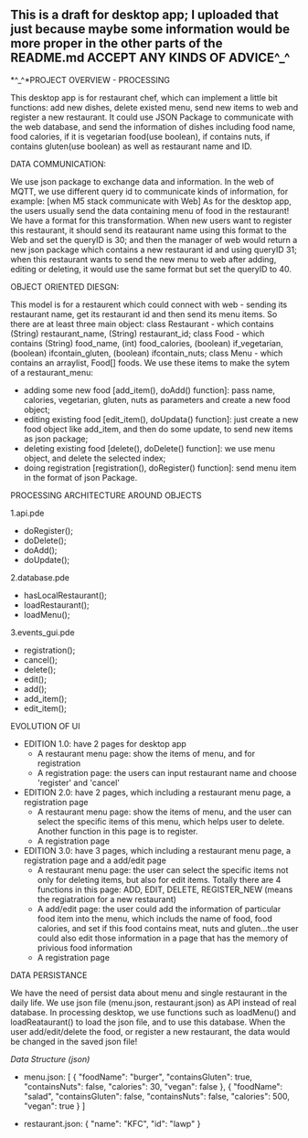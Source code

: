 This is a draft for desktop app; I uploaded that just because maybe some information would be more proper in the other parts of the README.md
ACCEPT ANY KINDS OF ADVICE^_^
------------------------------------------------------------------------------------------------

*^_^*PROJECT OVERVIEW - PROCESSING

This desktop app is for restaurant chef, which can implement a little bit functions: add new dishes, delete existed menu, send new items to web and register a new restaurant. It could use JSON Package to communicate with the web database, and send the information of dishes including food name, food calories, if it is vegetarian food(use boolean), if contains nuts, if contains gluten(use boolean) as well as restaurant name and ID.

DATA COMMUNICATION:

We use json package to exchange data and information. In the web of MQTT, we use different query id to communicate kinds of information, for example:
[when M5 stack communicate with Web]
As for the desktop app, the users usually send the data containing menu of food in the restaurant! We have a format for this transformation. When new users want to register this restaurant, it should send its reataurant name using this format to the Web and set the queryID is 30; and then the manager of web would return a new json package which contains a new restaurant id and using queryID 31; when this restaurant wants to send the new menu to web after adding, editing or deleting, it would use the same format but set the queryID to 40.

OBJECT ORIENTED DIESGN:

This model is for a restaurent which could connect with web - sending its restaurant name, get its restaurant id and then send its menu items.
So there are at least three main object:
    class Restaurant - which contains (String) restaurant_name, (String) restaurant_id;
    class Food - which contains (String) food_name, (int) food_calories,  (boolean) if_vegetarian, (boolean) ifcontain_gluten, (boolean) ifcontain_nuts;
    class Menu - which contains an arraylist, Food[] foods.
We use these items to make the sytem of a restaurant_menu:
- adding some new food [add_item(), doAdd() function]: pass name, calories,  vegetarian, gluten, nuts as parameters and create a new food object;
- editing existing food [edit_item(), doUpdata() function]: just create a new food object like add_item, and then do some update, to send new items as json package;
- deleting existing food [delete(), doDelete() function]: we use menu object, and delete the selected index;
- doing registration [registration(), doRegister() function]: send menu item in the format of json Package.

PROCESSING ARCHITECTURE AROUND OBJECTS

1.api.pde
- doRegister();
- doDelete();
- doAdd();
- doUpdate();

2.database.pde
- hasLocalRestaurant();
- loadRestaurant();
- loadMenu();

3.events_gui.pde
- registration();
- cancel();
- delete();
- edit();
- add();
- add_item();
- edit_item();

EVOLUTION OF UI 

- EDITION 1.0: have 2 pages for desktop app 
    - A restaurant menu page: show the items of menu, and for registration
    - A registration page: the users can input restaurant name and choose 'register' and 'cancel'
- EDITION 2.0: have 2 pages, which including a restaurant menu page, a registration page 
    - A restaurant menu page: show the items of menu, and the user can select the specific items of this menu, which helps user to delete. Another function in this page is to register.
    - A registration page
- EDITION 3.0: have 3 pages, which including a restaurant menu page, a registration page and a add/edit page
    - A restaurant menu page: the user can select the specific items not only for deleting items, but also for edit items. Totally there are 4 functions in this page: ADD, EDIT, DELETE, REGISTER_NEW (means the regiatration for a new restaurant)
    - A add/edit page: the user could add the information of particular food item into the menu, which includs the name of food, food calories, and set if this food contains meat, nuts and gluten...the user could also edit those information in a page that has the memory of privious food information
    - A registration page
    
DATA PERSISTANCE

We have the need of persist data about menu and single restaurant in the daily life.
We use json file (menu.json, restaurant.json) as API instead of real database. 
In processing desktop, we use functions such as loadMenu() and loadReataurant() to load the json file, and to use this database.
When the user add/edit/delete the food, or register a new restaurant, the data would be changed in the saved json file!

*Data Structure (json)*
- menu.json:
[
  {
    "foodName": "burger",
    "containsGluten": true,
    "containsNuts": false,
    "calories": 30,
    "vegan": false
  },
  {
    "foodName": "salad",
    "containsGluten": false,
    "containsNuts": false,
    "calories": 500,
    "vegan": true
  }
]

- restaurant.json:
{
  "name": "KFC",
  "id": "lawp"
}









